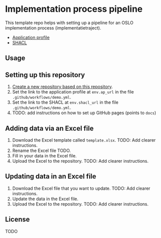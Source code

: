 # Implementation process pipeline

This template repo helps with setting up a pipeline for an OSLO implementation process (implementatietraject).

- [Application profile](https://data.vlaanderen.be/doc/applicatieprofiel/leermiddelen/ontwerpstandaard/2025-03-21/)
- [SHACL](https://data.vlaanderen.be/doc/applicatieprofiel/leermiddelen/ontwerpstandaard/2025-03-21/shacl/leermiddelen-ap-SHACL.ttl)

## Usage

## Setting up this repository

1. [Create a new repository based on this repository](https://docs.github.com/en/repositories/creating-and-managing-repositories/creating-a-repository-from-a-template).
2. Set the link to the application profile at `env.ap_url` in the file `.github/workflows/demo.yml`.
3. Set the link to the SHACL at `env.shacl_url` in the file `.github/workflows/demo.yml`.
4. TODO: add instructions on how to set up GitHub pages (points to `docs`)

## Adding data via an Excel file

1. Download the Excel template called `template.xlsx`.
   TODO: Add clearer instructions.
2. Rename the Excel file TODO.
3. Fill in your data in the Excel file.
4. Upload the Excel to the repository.
   TODO: Add clearer instructions.

## Updating data in an Excel file

1. Download the Excel file that you want to update.
   TODO: Add clearer instructions.
2. Update the data in the Excel file.
3. Upload the Excel to the repository.
   TODO: Add clearer instructions.

## License

TODO
